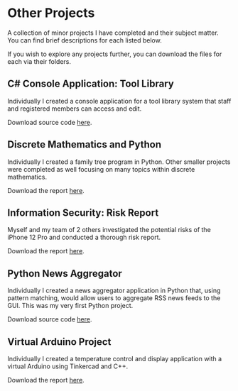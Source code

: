 # Other Projects
A collection of minor projects I have completed and their subject matter.
You can find brief descriptions for each listed below. 

If you wish to explore any projects further, you can download the files for each via their folders.


## C# Console Application: Tool Library
Individually I created a console application for a tool library system that staff and registered members can access and edit.

Download source code [here](/C%23%20Console%20App%20Tool%20Library.zip).


## Discrete Mathematics and Python
Individually I created a family tree program in Python. Other smaller projects were completed as well focusing on many topics within discrete mathematics.

Download the report [here](/Discrete%20Mathematics%20and%20Python.zip).


## Information Security: Risk Report
Myself and my team of 2 others investigated the potential risks of the iPhone 12 Pro and conducted a thorough risk report.

Download the report [here](/Information%20Security%20Risk%20Report.zip).


## Python News Aggregator
Individually I created a news aggregator application in Python that, using pattern matching,  would allow users to aggregate RSS news feeds to the GUI. This was my very first Python project.

Download source code [here](/Python%20News%20Aggregator.zip).


## Virtual Arduino Project
Individually I created a temperature control and display application with a virtual Arduino using Tinkercad and C++.

Download the report [here](/Virtual%20Arduino%20Project.zip).
